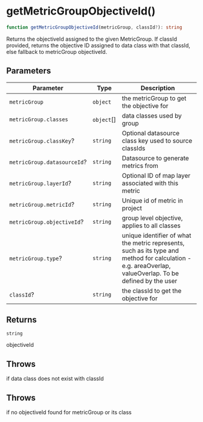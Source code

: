 # getMetricGroupObjectiveId()

```ts
function getMetricGroupObjectiveId(metricGroup, classId?): string
```

Returns the objectiveId assigned to the given MetricGroup.
If classId provided, returns the objective ID assigned to data class with that classId, else fallback to metricGroup objectiveId.

## Parameters

| Parameter | Type | Description |
| ------ | ------ | ------ |
| `metricGroup` | `object` | the metricGroup to get the objective for |
| `metricGroup.classes` | `object`[] | data classes used by group |
| `metricGroup.classKey`? | `string` | Optional datasource class key used to source classIds |
| `metricGroup.datasourceId`? | `string` | Datasource to generate metrics from |
| `metricGroup.layerId`? | `string` | Optional ID of map layer associated with this metric |
| `metricGroup.metricId`? | `string` | Unique id of metric in project |
| `metricGroup.objectiveId`? | `string` | group level objective, applies to all classes |
| `metricGroup.type`? | `string` | unique identifier of what the metric represents, such as its type and method for calculation - e.g. areaOverlap, valueOverlap. To be defined by the user |
| `classId`? | `string` | the classId to get the objective for |

## Returns

`string`

objectiveId

## Throws

if data class does not exist with classId

## Throws

if no objectiveId found for metricGroup or its class
